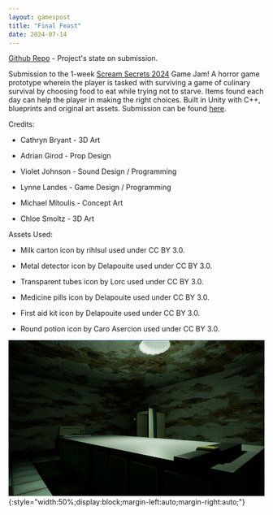 ```yaml
---
layout: gamespost
title: "Final Feast"
date: 2024-07-14
---
```


[Github Repo](https://github.com/deltaz0/Final-Feast) - Project's state on submission.

Submission to the 1-week [Scream Secrets 2024](https://itch.io/jam/scream-secrets) Game Jam! A horror game prototype wherein the player is tasked with surviving a game of culinary survival by choosing food to eat while trying not to starve. Items found each day can help the player in making the right choices. Built in Unity with C++, blueprints and original art assets. Submission can be found [here](https://panfis.itch.io/final-feast).

Credits:

* Cathryn Bryant - 3D Art

* Adrian Girod - Prop Design

* Violet Johnson - Sound Design / Programming

* Lynne Landes - Game Design / Programming

* Michael Mitoulis - Concept Art

* Chloe Smoltz - 3D Art

Assets Used:

* Milk carton icon by rihlsul used under CC BY 3.0.

* Metal detector icon by Delapouite used under CC BY 3.0.

* Transparent tubes icon by Lorc used under CC BY 3.0.

* Medicine pills icon by Delapouite used under CC BY 3.0.

* First aid kit icon by Delapouite used under CC BY 3.0.

* Round potion icon by Caro Asercion used under CC BY 3.0.

![Final FeastImage](/images/FF.png){:style="width:50%;display:block;margin-left:auto;margin-right:auto;"}